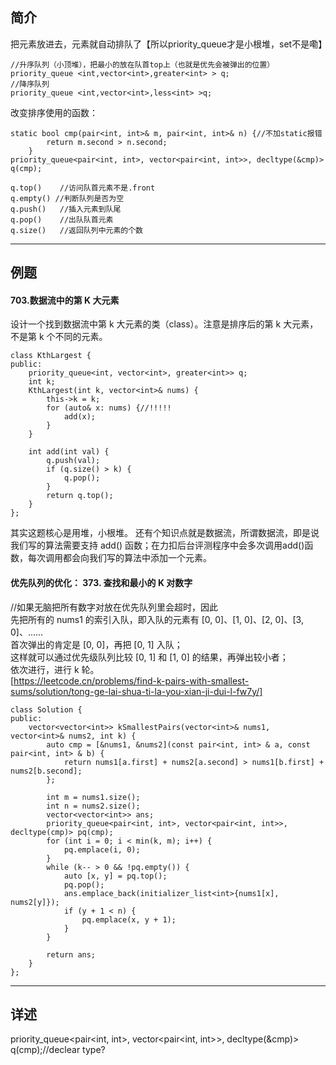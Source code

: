 ## 简介
把元素放进去，元素就自动排队了【所以priority_queue才是小根堆，set不是嘞】  
```
//升序队列（小顶堆），把最小的放在队首top上（也就是优先会被弹出的位置）  
priority_queue <int,vector<int>,greater<int> > q;  
//降序队列 
priority_queue <int,vector<int>,less<int> >q;
```
改变排序使用的函数：
```
static bool cmp(pair<int, int>& m, pair<int, int>& n) {//不加static报错
        return m.second > n.second;
    }
priority_queue<pair<int, int>, vector<pair<int, int>>, decltype(&cmp)> q(cmp);
```
```
q.top()    //访问队首元素不是.front
q.empty() //判断队列是否为空
q.push()   //插入元素到队尾
q.pop()    //出队队首元素
q.size()   //返回队列中元素的个数
```

---

## 例题
#### 703.数据流中的第 K 大元素
设计一个找到数据流中第 k 大元素的类（class）。注意是排序后的第 k 大元素，不是第 k 个不同的元素。
```
class KthLargest {
public:
    priority_queue<int, vector<int>, greater<int>> q;
    int k;
    KthLargest(int k, vector<int>& nums) {
        this->k = k;
        for (auto& x: nums) {//!!!!!
            add(x);
        }
    }
    
    int add(int val) {
        q.push(val);
        if (q.size() > k) {
            q.pop();
        }
        return q.top();
    }
};
```
其实这题核心是用堆，小根堆。
还有个知识点就是数据流，所谓数据流，即是说我们写的算法需要支持 add() 函数；在力扣后台评测程序中会多次调用add()函数，每次调用都会向我们写的算法中添加一个元素。
#### 优先队列的优化：  373. 查找和最小的 K 对数字  
//如果无脑把所有数字对放在优先队列里会超时，因此  
先把所有的 nums1 的索引入队，即入队的元素有 [0, 0]、[1, 0]、[2, 0]、[3, 0]、......  
首次弹出的肯定是 [0, 0]，再把 [0, 1] 入队；  
这样就可以通过优先级队列比较 [0, 1] 和 [1, 0] 的结果，再弹出较小者；  
依次进行，进行 k 轮。  
[https://leetcode.cn/problems/find-k-pairs-with-smallest-sums/solution/tong-ge-lai-shua-ti-la-you-xian-ji-dui-l-fw7y/]
```
class Solution {
public:
    vector<vector<int>> kSmallestPairs(vector<int>& nums1, vector<int>& nums2, int k) {
        auto cmp = [&nums1, &nums2](const pair<int, int> & a, const pair<int, int> & b) {
            return nums1[a.first] + nums2[a.second] > nums1[b.first] + nums2[b.second];
        };

        int m = nums1.size();
        int n = nums2.size();
        vector<vector<int>> ans;   
        priority_queue<pair<int, int>, vector<pair<int, int>>, decltype(cmp)> pq(cmp);
        for (int i = 0; i < min(k, m); i++) {
            pq.emplace(i, 0);
        }
        while (k-- > 0 && !pq.empty()) {
            auto [x, y] = pq.top(); 
            pq.pop();
            ans.emplace_back(initializer_list<int>{nums1[x], nums2[y]});
            if (y + 1 < n) {
                pq.emplace(x, y + 1);
            }
        }

        return ans;
    }
};
```

---
## 详述
priority_queue<pair<int, int>, vector<pair<int, int>>, decltype(&cmp)> q(cmp);//declear type?

